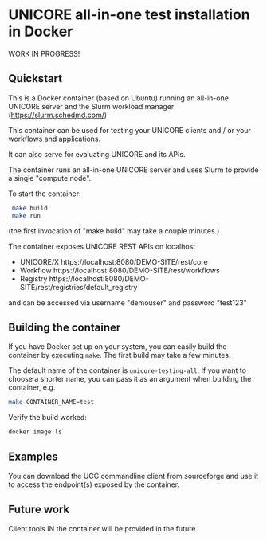 # UNICORE all-in-one test installation in Docker

WORK IN PROGRESS!

## Quickstart

This is a Docker container (based on Ubuntu) running an all-in-one
UNICORE server and the Slurm workload manager (https://slurm.schedmd.com/)

This container can be used for testing your UNICORE clients
and / or your workflows and applications.

It can also serve for evaluating UNICORE and its APIs.

The container runs an all-in-one UNICORE server
and uses Slurm to provide a single "compute node".

To start the container:

```bash
 make build
 make run
```

(the first invocation of "make build" may take a couple minutes.)

The container exposes UNICORE REST APIs on localhost

  * UNICORE/X https://localhost:8080/DEMO-SITE/rest/core
  * Workflow https://localhost:8080/DEMO-SITE/rest/workflows
  * Registry https://localhost:8080/DEMO-SITE/rest/registries/default_registry

and can be accessed via username "demouser" and password "test123"


## Building the container

If you have Docker set up on your system, you can easily build the
container by executing `make`.  The first build may take a few
minutes.

The default name of the container is `unicore-testing-all`. If you
want to choose a shorter name, you can pass it as an argument when
building the container, e.g.

```bash
make CONTAINER_NAME=test
```

Verify the build worked:

```bash
docker image ls
```

## Examples

You can download the UCC commandline client from sourceforge and use it
to access the endpoint(s) exposed by the container.


## Future work

Client tools IN the container will be provided in the future

